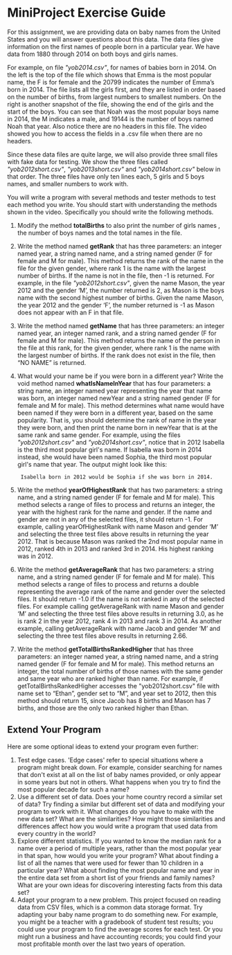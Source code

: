 # MiniProject Exercise Guide

For this assignment, we are providing data on baby names from the United States and you will answer questions about this data. The data files give information on the first names of people born in a particular year. We have data from 1880 through 2014 on both boys and girls names.  

For example, on file *"yob2014.csv"*, for names of babies born in 2014. On the left is the top of the file which shows that Emma is the most popular name, the F is for female and the 20799 indicates the number of Emma’s born in 2014. The file lists all the girls first, and they are listed in order based on the number of births, from largest numbers to smallest numbers. On the right is another snapshot of the file, showing the end of the girls and the start of the boys. You can see that Noah was the most popular boys name in 2014, the M indicates a male, and 19144 is the number of boys named Noah that year. Also notice there are no headers in this file. The video showed you how to access the fields in a .csv file when there are no headers.  

Since these data files are quite large, we will also provide three small files with fake data for testing. We show the three files called *"yob2012short.csv"*, *"yob2013short.csv"* and *"yob2014short.csv"* below in that order. The three files have only ten lines each, 5 girls and 5 boys names, and smaller numbers to work with.  

You will write a program with several methods and tester methods to test each method you write. You should start with understanding the methods shown in the video. Specifically you should write the following methods.  

1. Modify the method **totalBirths** to also print the number of girls names , the number of boys names and the total names in the file.

2. Write the method named **getRank** that has three parameters: an integer named year, a string named name, and a string named gender (F for female and M for male). This method returns the rank of the name in the file for the given gender,  where rank 1 is the name with the largest number of births. If the name is not in the file, then -1 is returned.  For example, in the file *"yob2012short.csv"*, given the name Mason, the year 2012 and the gender ‘M’, the number returned is 2, as Mason is the boys name with the second highest number of births. Given the name Mason, the year 2012 and the gender ‘F’, the number returned is -1 as Mason does not appear with an F in that file.

3. Write the method named **getName** that has three parameters: an integer named year, an integer named rank, and a string named gender (F for female and M for male). This method returns the name of the person in the file at this rank, for the given gender, where rank 1 is the name with the largest number of births. If the rank does not exist in the file, then “NO NAME”  is returned.  

4. What would your name be if you were born in a different year? Write the void method named **whatIsNameInYear** that has four parameters: a string name, an integer named year representing the year that name was born,  an integer named newYear and a string named gender (F for female and M for male). This method determines what name would have been named if they were born in a different year, based on the same popularity. That is, you should determine the rank of name in the year they were born, and then print the name born in newYear that is at the same rank and same gender. For example, using the files *"yob2012short.csv"* and *"yob2014short.csv"*, notice that in 2012 Isabella is the third most popular girl's name. If Isabella was born in 2014 instead, she would have been named Sophia, the third most popular girl's name that year. The output might look like this:

        Isabella born in 2012 would be Sophia if she was born in 2014.  

5. Write the method **yearOfHighestRank** that has two parameters: a string name, and a string named gender (F for female and M for male). This method selects a range of files to process and returns an integer, the year with the highest rank for the name and gender. If the name and gender are not in any of the selected files, it should return -1. For example, calling yearOfHighestRank with name Mason and gender ‘M’ and selecting the three test files above results in returning the year 2012. That is because Mason was ranked the  2nd most popular name in 2012, ranked 4th in 2013 and ranked 3rd in 2014. His highest ranking was in 2012.

6. Write the method **getAverageRank** that has two parameters: a string name, and a string named gender (F for female and M for male). This method selects a range of files to process and returns a double representing the average rank of the name and gender over the selected files. It should return -1.0 if the name is not ranked in any of the selected files. For example calling getAverageRank with name Mason and gender ‘M’ and selecting the three test files above results in returning 3.0, as he is rank 2 in the year 2012, rank 4 in 2013 and rank 3 in 2014.  As another example, calling   getAverageRank with name Jacob and gender ‘M’ and selecting the three test files above results in returning 2.66.

7. Write the method **getTotalBirthsRankedHigher** that has three parameters: an integer named year, a string named name, and a string named gender (F for female and M for male). This method returns an integer, the total number of births of those names with the same gender and same year who are ranked higher than name. For example, if getTotalBirthsRankedHigher accesses the "yob2012short.csv" file with name set to “Ethan”, gender set to “M”, and year set to 2012, then this method should return 15, since Jacob has 8 births and Mason has 7 births, and those are the only two ranked higher than Ethan. 

## Extend Your Program

Here are some optional ideas to extend your program even further:

1. Test edge cases. 'Edge cases' refer to special situations where a program might break down. For example, consider searching for names that don't exist at all on the list of baby names provided, or only appear in some years but not in others. What happens when you try to find the most popular decade for such a name?  
2. Use a different set of data. Does your home country record a similar set of data? Try finding a similar but different set of data and modifying your program to work with it. What changes do you have to make with the new data set? What are the similarities? How might those similarities and differences affect how you would write a program that used data from every country in the world?  
3. Explore different statistics. If you wanted to know the median rank for a name over a period of multiple years, rather than the most popular year in that span, how would you write your program? What about finding a list of all the names that were used for fewer than 10 children in a particular year? What about finding the most popular name and year in the entire data set from a short list of your friends and family names? What are your own ideas for discovering interesting facts from this data set?  
4. Adapt your program to a new problem. This project focused on reading data from CSV files, which is a common data storage format. Try adapting your baby name program to do something new. For example, you might be a teacher with a gradebook of student test results; you could use your program to find the average scores for each test. Or you might run a business and have accounting records; you could find your most profitable month over the last two years of operation. 
